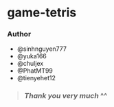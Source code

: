 # game-tetris


### Author

- @sinhnguyen777 
- @yuka166 
- @chuljex 
- @PhatMT99 
- @tienyehet12 

> ### _Thank you very much_ ^^
